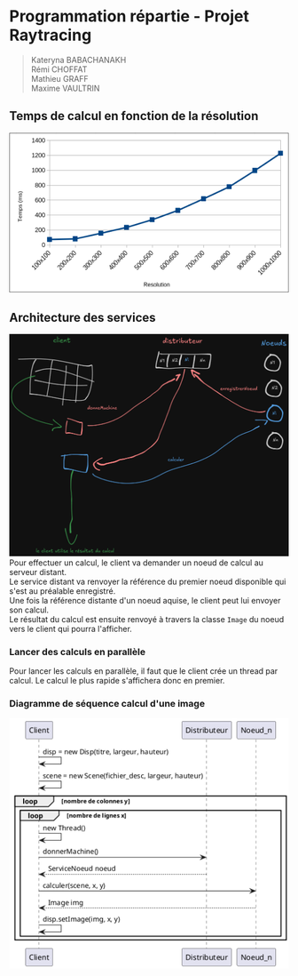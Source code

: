 # Programmation répartie - Projet Raytracing

> Kateryna BABACHANAKH  
> Rémi CHOFFAT  
> Mathieu GRAFF  
> Maxime VAULTRIN

## Temps de calcul en fonction de la résolution

![](img/chart.png)

## Architecture des services

![](img/schema_archi.png)
Pour effectuer un calcul, le client va demander un noeud de calcul au serveur distant.   
Le service distant va renvoyer la référence du premier noeud disponible qui s'est au préalable enregistré.   
Une fois la référence distante d'un noeud aquise, le client peut lui envoyer son calcul.   
Le résultat du calcul est ensuite renvoyé à travers la classe `Image` du noeud vers le client qui pourra l'afficher.

### Lancer des calculs en parallèle

Pour lancer les calculs en parallèle, il faut que le client crée un thread par calcul. Le calcul le plus rapide
s'affichera donc en premier.

### Diagramme de séquence calcul d'une image

![](img/diag_seq.png)

